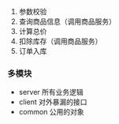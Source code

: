 1. 参数校验
2. 查询商品信息（调用商品服务）
3. 计算总价
4. 扣除库存（调用商品服务）
5. 订单入库

### 多模块
- server 所有业务逻辑
- client 对外暴漏的接口
- common 公用的对象
